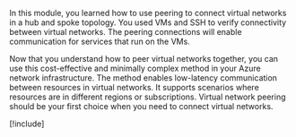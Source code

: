 In this module, you learned how to use peering to connect virtual networks in a hub and spoke topology. You used VMs and SSH to verify connectivity between virtual networks. The peering connections will enable communication for services that run on the VMs.

Now that you understand how to peer virtual networks together, you can use this cost-effective and minimally complex method in your Azure network infrastructure. The method enables low-latency communication between resources in virtual networks. It supports scenarios where resources are in different regions or subscriptions. Virtual network peering should be your first choice when you need to connect virtual networks.

<!-- Cleanup sandbox -->
[!include[](../../../includes/azure-sandbox-cleanup.md)]